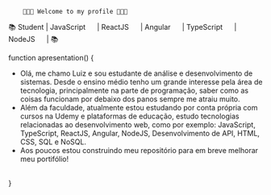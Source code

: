         👨🏼‍💻 Welcome to my profile 👨🏼‍💻

 📚 Student | JavaScript <img src="https://cdn.jsdelivr.net/gh/devicons/devicon/icons/javascript/javascript-original.svg" width="15" height="15"/>
           | ReactJS <img src="https://cdn.jsdelivr.net/gh/devicons/devicon/icons/react/react-original.svg" width="15" height="15" /> 
           | Angular <img src="https://cdn.jsdelivr.net/gh/devicons/devicon/icons/angularjs/angularjs-original.svg" width="15" height="15" />
           | TypeScript <img src="https://cdn.jsdelivr.net/gh/devicons/devicon/icons/typescript/typescript-original.svg" width="15" height="15" />
           | NodeJS <img src="https://cdn.jsdelivr.net/gh/devicons/devicon/icons/nodejs/nodejs-original.svg" width="15" height="15" /> 
           | 📚
 
 function apresentation() {
 <br>
 - Olá, me chamo Luiz e sou estudante de análise e desenvolvimento de sistemas. Desde o ensino médio tenho um grande interesse pela área de tecnologia, principalmente na parte de programação, saber como as coisas funcionam por debaixo dos panos sempre me atraiu muito. 
 - Além da faculdade, atualmente estou estudando por conta própria com cursos na Udemy e plataformas de educação, estudo tecnologias relacionadas ao desenvolvimento web, como por exemplo: JavaScript, TypeScript, ReactJS, Angular, NodeJS, Desenvolvimento de API, HTML, CSS, SQL e NoSQL.
 - Aos poucos estou construindo meu repositório para em breve melhorar meu portifólio!
<br>
}
